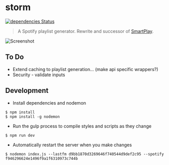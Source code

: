 # storm
 [![dependencies Status](https://david-dm.org/montyanderson/storm/status.svg)](https://david-dm.org/montyanderson/storm)

> A Spotify playlist generator. Rewrite and successor of [SmartPlay](https://github.com/montyanderson/SmartPlay).

![Screenshot](http://i64.tinypic.com/120jq61.jpg)

## To Do

* Extend caching to playlist generation... (make api specific wrappers?)
* Security - validate inputs

## Development

* Install dependencies and nodemon

```
$ npm install
$ npm install -g nodemon
```

* Run the gulp process to compile styles and scripts as they change

```
$ npm run dev
```

* Automatically restart the server when you make changes

```
$ nodemon index.js --lastfm d9bb1870d3269646f740544d9def2c95 --spotify f946296624e1496f9a1f6310973c744b
```
